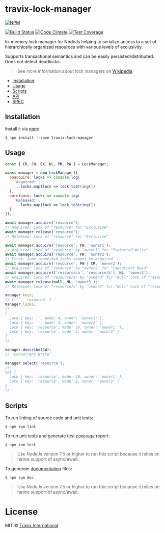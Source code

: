 # travix-lock-manager

[![NPM](https://nodei.co/npm/travix-lock-manager.png?compact=true)](https://nodei.co/npm/travix-lock-manager)

[![Build Status](https://travis-ci.org/Travix-International/travix-lock-manager.svg)](https://travis-ci.org/Travix-International/travix-lock-manager)
[![Code Climate](https://codeclimate.com/github/Travix-International/travix-lock-manager/badges/gpa.svg)](https://codeclimate.com/github/Travix-International/travix-lock-manager)
[![Test Coverage](https://codeclimate.com/github/Travix-International/travix-lock-manager/badges/coverage.svg)](https://codeclimate.com/github/Travix-International/travix-lock-manager/coverage)

In-memory lock manager for NodeJs helping to serialize access to a set of hierarchically organized resources with various levels of exclusivity.

Supports transactional semantics and can be easily persisted/distributed.
Does not detect deadlocks.

> See more information about lock managers on [Wikipedia](https://en.wikipedia.org/wiki/Distributed_lock_manager).

* [Installation](#installation)
* [Usage](#usage)
* [Scripts](#scripts)
* [API](https://github.com/Travix-International/travix-lock-manager/blob/master/doc/API.md)
* [SPEC](https://github.com/Travix-International/travix-lock-manager/blob/master/doc/SPEC.md)

## Installation

Install it via [npm](https://npmjs.com):

```
$ npm install --save travix-lock-manager
```

## Usage

```js
const { CR, CW, EX, NL, PR, PW } = LockManager;

const manager = new LockManager({
  onacquire: locks => console.log(
    'Acquired:',
    ...locks.map(lock => lock.toString())
  ),
  onrelease: locks => console.log(
    'Released:',
    ...locks.map(lock => lock.toString())
  )
});

await manager.acquire('resource');
// Acquired: Lock of "resource" for "Exclusive"
await manager.release('resource');
// Released: Lock of "resource" for "Exclusive"

await manager.acquire('resource', PW, 'owner1');
// Acquired: Lock of "resource" by "owner1" for "Protected Write"
await manager.acquire('resource', PW, 'owner2');
// Error: Some requested locks cannot be acquired
await manager.acquire('resource', PW | CR, 'owner2');
// Acquired: Lock of "resource" by "owner2" for "Concurrent Read"
await manager.acquire(['resource/a', 'resource/b'], NL, 'owner3');
// Acquired: Lock of "resource/a" by "owner3" for "Null" Lock of "resource/b" by "owner3" for "Null"
await manager.release(null, NL, 'owner3');
// Released: Lock of "resource/a" by "owner3" for "Null" Lock of "resource/b" by "owner3" for "Null"

manager.keys;
// [ '', 'resource' ]
manager.locks;
/*
[
  Lock { key: '', mode: 4, owner: 'owner1' },
  Lock { key: '', mode: 2, owner: 'owner2' },
  Lock { key: 'resource', mode: 16, owner: 'owner1' },
  Lock { key: 'resource', mode: 2, owner: 'owner2' }
]
*/

manager.describe(CW);
// 'Concurrent Write'

manager.select('resource');
/*
Set {
  Lock { key: 'resource', mode: 16, owner: 'owner1' },
  Lock { key: 'resource', mode: 2, owner: 'owner2' }
}
*/
```

## Scripts

To run linting of source code and unit tests:

```
$ npm run lint
```

To run unit tests and generate test [coverage](https://codeclimate.com/github/Travix-International/travix-lock-manager/coverage) report:

```
$ npm run test
```

> Use NodeJs version 7.5 or higher to run this script because it relies on native support of async/await.

To generate [documentation](https://github.com/Travix-International/travix-lock-manager/tree/master/doc/) files:

```
$ npm run doc
```

> Use NodeJs version 7.5 or higher to run this script because it relies on native support of async/await.

# License

MIT © [Travix International](http://travix.com)
